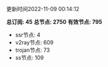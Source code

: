 更新时间2022-11-09 00:14:12

**总订阅: 45**
**总节点: 2750**
**有效节点: 795**
- ssr节点: 4
- v2ray节点: 609
- trojan节点: 73
- ss节点: 109
